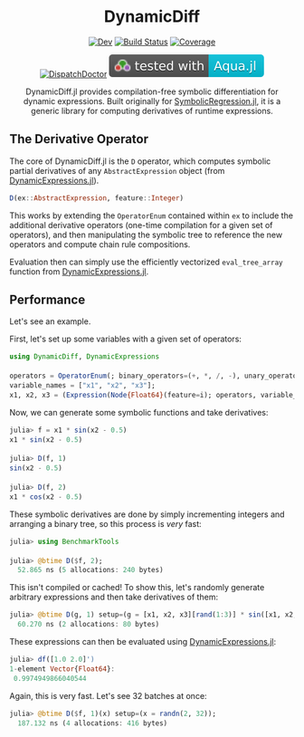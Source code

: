 <div align="center">

# DynamicDiff

[![Dev](https://img.shields.io/badge/docs-dev-blue.svg)](https://MilesCranmer.github.io/DynamicDiff.jl/dev/)
[![Build Status](https://github.com/MilesCranmer/DynamicDiff.jl/actions/workflows/CI.yml/badge.svg?branch=main)](https://github.com/MilesCranmer/DynamicDiff.jl/actions/workflows/CI.yml?query=branch%3Amain)
[![Coverage](https://coveralls.io/repos/github/MilesCranmer/DynamicDiff.jl/badge.svg?branch=main)](https://coveralls.io/github/MilesCranmer/DynamicDiff.jl?branch=main)

[![DispatchDoctor](https://img.shields.io/badge/%F0%9F%A9%BA_tested_with-DispatchDoctor.jl-blue?labelColor=white)](https://github.com/MilesCranmer/DispatchDoctor.jl)
[![Aqua](https://raw.githubusercontent.com/JuliaTesting/Aqua.jl/master/badge.svg)](https://github.com/JuliaTesting/Aqua.jl)

DynamicDiff.jl provides compilation-free symbolic differentiation for dynamic expressions. Built originally for [SymbolicRegression.jl](https://github.com/MilesCranmer/SymbolicRegression.jl), it is a generic library for computing derivatives of runtime expressions.

</div>

## The Derivative Operator

The core of DynamicDiff.jl is the `D` operator, which computes symbolic partial derivatives of any `AbstractExpression` object (from [DynamicExpressions.jl](https://github.com/SymbolicML/DynamicExpressions.jl)).

```julia
D(ex::AbstractExpression, feature::Integer)
```

This works by extending the `OperatorEnum` contained within `ex` to include the additional derivative operators (one-time compilation for a given set of operators), and then manipulating the symbolic tree to reference the new operators and compute chain rule compositions.

Evaluation then can simply use the efficiently vectorized `eval_tree_array` function from [DynamicExpressions.jl](https://github.com/SymbolicML/DynamicExpressions.jl).

## Performance

Let's see an example.

First, let's set up some variables with a given set of operators:

```julia
using DynamicDiff, DynamicExpressions

operators = OperatorEnum(; binary_operators=(+, *, /, -), unary_operators=(sin, cos));
variable_names = ["x1", "x2", "x3"];
x1, x2, x3 = (Expression(Node{Float64}(feature=i); operators, variable_names) for i in 1:3);
```

Now, we can generate some symbolic functions and take derivatives:

```julia
julia> f = x1 * sin(x2 - 0.5)
x1 * sin(x2 - 0.5)

julia> D(f, 1)
sin(x2 - 0.5)

julia> D(f, 2)
x1 * cos(x2 - 0.5)
```

These symbolic derivatives are done by simply incrementing integers
and arranging a binary tree, so this process is _very_ fast:

```julia
julia> using BenchmarkTools

julia> @btime D($f, 2);
  52.865 ns (5 allocations: 240 bytes)
```

This isn't compiled or cached!
To show this, let's randomly generate arbitrary expressions and then take derivatives of them:

```julia
julia> @btime D(g, 1) setup=(g = [x1, x2, x3][rand(1:3)] * sin([x1, x2, x3][rand(1:3)] - randn())) evals=100
  60.270 ns (2 allocations: 80 bytes)
```

These expressions can then be evaluated using [DynamicExpressions.jl](https://github.com/SymbolicML/DynamicExpressions.jl):

```julia
julia> df([1.0 2.0]')
1-element Vector{Float64}:
 0.9974949866040544
```

Again, this is very fast. Let's see 32 batches at once:

```julia
julia> @btime D($f, 1)(x) setup=(x = randn(2, 32));
  187.132 ns (4 allocations: 416 bytes)
```
